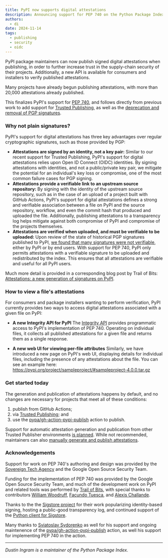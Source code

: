 ```yaml
---
title: PyPI now supports digital attestations
description: Announcing support for PEP 740 on the Python Package Index
authors:
  - di
date: 2024-11-14
tags:
  - publishing
  - security
  - oidc
---
```


PyPI package maintainers can now publish signed digital attestations when
publishing, in order to further increase trust in the supply-chain security of
their projects. Additionally, a new API is available for consumers and
installers to verify published attestations.

Many projects have already begun publishing attestations, with more than 20,000
attestations already published.

This finalizes PyPI's support for [PEP 740], and follows directly from previous
work to add support for [Trusted Publishing], as well as the [deprecation and
removal of PGP signatures].

<!-- more -->

### Why not plain signatures?

PyPI's support for digital attestations has three key advantages over regular
cryptographic signatures, such as those provided by PGP:

* **Attestations are signed by an identity, not a key pair:**
  Similar to our recent support for Trusted Publishing, PyPI's support for
  digital attestations relies upon Open ID Connect (OIDC) identities. By signing
  attestations with identities, and not a public/private key pair, we mitigate the
  potential for an individual's key loss or compromise, one of the most common failure cases for
  PGP signing.
* **Attestations provide a verifiable link to an upstream source repository:**
  By signing with the identity of the upstream source repository, such as in the
  case of an upload of a project built with GitHub Actions, PyPI's support for
  digital attestations defines a strong and verifiable association between a file
  on PyPI and the source repository, workflow, and even the commit hash that
  produced and uploaded the file. Additionally, publishing attestations to a
  transparency log helps mitigate against both compromise of PyPI and compromise
  of the projects themselves.
* **Attestations are verified when uploaded, and must be verifiable to be uploaded:**
  Upon review of the state of historical PGP signatures published to PyPI, [we
  found that many signatures were not verifiable], either by PyPI or by end
  users. With support for PEP 740, PyPI only permits attestations with a
  verifiable signature to be uploaded and redistributed by the index. This
  ensures that all attestations are verifiable and useful for all PyPI users.

Much more detail is provided in a corresponding blog post by Trail of Bits:
[Attestations: a new generation of signatures on PyPI].

### How to view a file's attestations
For consumers and package installers wanting to perform verification, PyPI
currently provides two ways to access digital attestations associated with a
given file on PyPI:

* **A new Integrity API for PyPI**
  The [Integrity API](https://docs.pypi.org/api/integrity/) provides programmatic
  access to PyPI's implementation of PEP 740. Operating on individual files, it
  collects all published attestations for a given file and returns them as a
  single response.

* **A new web UI for viewing per-file attributes**
  Similarly, we have introduced a new page on PyPI's web UI, displaying details
  for individual files, including the presence of any attestations about the
  file. You can see an example here:
  <https://pypi.org/project/sampleproject/#sampleproject-4.0.0.tar.gz>

### Get started today

The generation and publication of attestations happens by default, and no
changes are necessary for projects that meet all of these conditions:

1. publish from GitHub Actions;
2. via [Trusted Publishing]; and
3. use the [pypa/gh-action-pypi-publish] action to publish.

Support for automatic attestation generation and publication from other Trusted
Publisher environments [is planned]. While not recommended, maintainers can also
[manually generate and publish attestations].

### Acknowledgements

Support for work on PEP 740's authoring and design was provided by the
[Sovereign Tech Agency] and the Google Open Source Security Team.

Funding for the implementation of PEP 740 was provided by the Google Open
Source Security Team, and much of the development work on PyPI and related
tools was performed by [Trail of Bits], with special thanks to contributors
[William Woodruff], [Facundo Tuesca], and [Alexis Challande].

Thanks to the the [Sigstore project] for their work popularizing identity-based signing, hosting a public-good transparency log, and continued support of the [Python client for Sigstore].

Many thanks to [Sviatoslav Sydorenko] as well for his support and ongoing
maintenence of the [pypa/gh-action-pypi-publish] action, as well his support
for implementing PEP 740 in the action.

---

_Dustin Ingram is a maintainer of the Python Package Index._

[PEP 740]: https://peps.python.org/pep-0740/
[Trusted Publishing]: https://docs.pypi.org/trusted-publishers/
[deprecation and removal of PGP signatures]: https://blog.pypi.org/posts/2023-05-23-removing-pgp/
[pypa/gh-action-pypi-publish]: https://github.com/pypa/gh-action-pypi-publish
[Attestations: a new generation of signatures on PyPI]: https://blog.trailofbits.com/2024/11/14/attestations-a-new-generation-of-signatures-on-pypi/
[Integrity API]: https://docs.pypi.org/api/integrity/
[we announced last year]: 2023-04-20-introducing-trusted-publishers.md
[we found that many signatures were not verifiable]: https://blog.yossarian.net/2023/05/21/PGP-signatures-on-PyPI-worse-than-useless
[manually generate and publish attestations]: https://docs.pypi.org/attestations/producing-attestations/#the-manual-way
[Sovereign Tech Agency]: https://www.sovereign.tech/tech/python-package-index
[is planned]: https://github.com/pypi/warehouse/issues/17001
[Trail of Bits]: https://www.trailofbits.com/
[William Woodruff]: https://github.com/woodruffw
[Facundo Tuesca]: https://github.com/facutuesca
[Alexis Challande]: https://github.com/DarkaMaul
[Sigstore project]: https://www.sigstore.dev/
[Python client for Sigstore]: https://pypi.org/project/sigstore/
[Sviatoslav Sydorenko]: https://github.com/webknjaz

